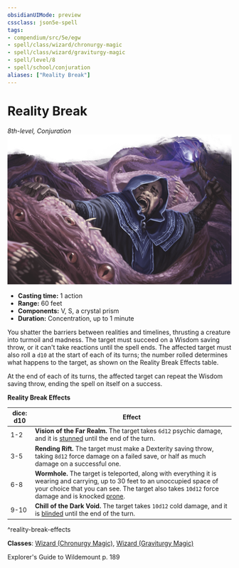 ```yaml
---
obsidianUIMode: preview
cssclass: json5e-spell
tags:
- compendium/src/5e/egw
- spell/class/wizard/chronurgy-magic
- spell/class/wizard/graviturgy-magic
- spell/level/8
- spell/school/conjuration
aliases: ["Reality Break"]
---
```

# Reality Break
*8th-level, Conjuration*  
![](../../../assets/img/reality-break.png)  

- **Casting time:** 1 action
- **Range:** 60 feet
- **Components:** V, S, a crystal prism
- **Duration:** Concentration, up to 1 minute

You shatter the barriers between realities and timelines, thrusting a creature into turmoil and madness. The target must succeed on a Wisdom saving throw, or it can't take reactions until the spell ends. The affected target must also roll a `d10` at the start of each of its turns; the number rolled determines what happens to the target, as shown on the Reality Break Effects table.

At the end of each of its turns, the affected target can repeat the Wisdom saving throw, ending the spell on itself on a success.

**Reality Break Effects**

| dice: d10 | Effect |
|-----------|--------|
| 1-2 | **Vision of the Far Realm.** The target takes `6d12` psychic damage, and it is [stunned](../../../Rules%20&%20Options/5e%20Rules/conditions.md##stunned) until the end of the turn. |
| 3-5 | **Rending Rift.** The target must make a Dexterity saving throw, taking `8d12` force damage on a failed save, or half as much damage on a successful one. |
| 6-8 | **Wormhole.** The target is teleported, along with everything it is wearing and carrying, up to 30 feet to an unoccupied space of your choice that you can see. The target also takes `10d12` force damage and is knocked [prone](../../../Rules%20&%20Options/5e%20Rules/conditions.md##prone). |
| 9-10 | **Chill of the Dark Void.** The target takes `10d12` cold damage, and it is [blinded](../../../Rules%20&%20Options/5e%20Rules/conditions.md##blinded) until the end of the turn. |
^reality-break-effects

**Classes**: [Wizard (Chronurgy Magic)](../../classes/wizard-chronurgy-magic-egw.md#), [Wizard (Graviturgy Magic)](../../classes/wizard-graviturgy-magic-egw.md#)

Explorer's Guide to Wildemount p. 189